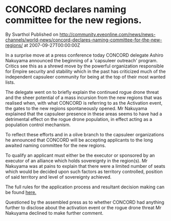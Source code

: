 # CONCORD declares naming committee for the new regions.
By Svarthol
Published on http://community.eveonline.com/news/news-channels/world-news/concord-declares-naming-committee-for-the-new-regions/ at 2007-09-27T00:00:00Z

In a surprise move at a press conference today CONCORD delegate Ashiro Nakuyama announced the beginning of a 'capsuleer outreach' program. Critics see this as a shrewd move by the powerful organization responsible for Empire security and stability which in the past has criticized much of the independent capsuleer community for being at the top of their most wanted lists.  
  
The delegate went on to briefly explain the continued rogue drone threat and the sheer potential of a mass incursion from the new regions that was realised when, with what CONCORD is referring to as the Activation event, the gates to the new regions spontaneously opened. Mr Nakuyama explained that the capsuleer presence in these areas seems to have had a detrimental effect on the rogue drone population, in effect acting as a population control mechanism.  
  
To reflect these efforts and in a olive branch to the capsuleer organizations he announced that CONCORD will be accepting applicants to the long awaited naming committee for the new regions.   
  
To qualify an applicant must either be the executor or sponsored by an executor of an alliance which holds sovereignty in the region(s). Mr Nakuyama was at pains to explain that there were a limited number of seats which would be decided upon such factors as territory controlled, position of said territory and level of sovereignty achieved.  
  
The full rules for the application process and resultant decision making can be found [here.](http://myeve.eve-online.com/ingameboard.asp?a=topic&threadID=603356)  
  
Questioned by the assembled press as to whether CONCORD had anything further to disclose about the activation event or the rogue drone threat Mr Nakuyama declined to make further comment.

